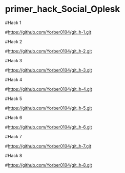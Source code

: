 # primer_hack_Social_Oplesk

#Hack 1

#https://github.com/Yorber0104/git_h-1.git

#Hack 2

#https://github.com/Yorber0104/git_h-2.git

#Hack 3

#https://github.com/Yorber0104/git_h-3.git

#Hack 4

#https://github.com/Yorber0104/git_h-4.git

#Hack 5

#https://github.com/Yorber0104/git_h-5.git

#Hack 6

#https://github.com/Yorber0104/git_h-6.git

#Hack 7

#https://github.com/Yorber0104/git_h-7.git

#Hack 8

#https://github.com/Yorber0104/git_h-8.git

